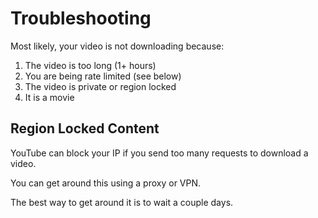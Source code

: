 # Troubleshooting
Most likely, your video is not downloading because: 

1. The video is too long (1+ hours)
2. You are being rate limited (see below)
3. The video is private or region locked
4. It is a movie

## Region Locked Content
YouTube can block your IP if you send too many requests to download a video.

You can get around this using a proxy or VPN.

The best way to get around it is to wait a couple days.
